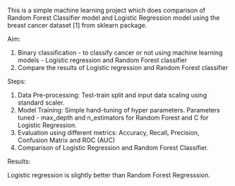 This is a simple machine learning project which does comparison of Random Forest Classifier model and Logistic Regression model using the breast cancer
 dataset [1] from sklearn package.
 
 Aim:
 
 
1. Binary classification - to classify cancer or not using machine learning models - Logistic regression and Random Forest classifier
2. Compare the results of Logistic regression and Random Forest classifier

 
 Steps:
 
 1. Data Pre-processing: Test-train split and input data scaling using standard scaler.
 2. Model Training: Simple hand-tuning of hyper parameters. Parameters tuned - max_depth and n_estimators for Random Forest and C for Logistic Regression.
 3. Evaluation using different metrics: Accuracy, Recall, Precision, Confusion Matrix and ROC (AUC)
 4. Comparison of Logistic Regression and Random Forest Classifier.
 
 Results:
 
 Logistic regression is slightly better than Random Forest Regresssion.
 
 